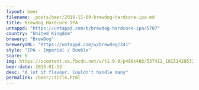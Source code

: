 ```yaml
---
layout: beer
filename: _posts/beer/2016-11-09-brewdog-hardcore-ipa.md
title: Brewdog Hardcore IPA
untappd: "https://untappd.com/b/brewdog-hardcore-ipa/5707"
country: "United Kingdom"
brewery: "BrewDog"
breweryURL: "https://untappd.com/w/brewdog/241"
style: "IPA - Imperial / Double"
score: 5
img: https://scontent.xx.fbcdn.net/v/t1.0-0/p480x480/537412_10151428532378745_1195699464_n.jpg?oh=8b476ff2dc66be4e67ccf31d29d93c11&oe=5919453A
beer-date: 2013-01-13
desc: "A lot of flavour. Couldn't handle many"
permalink: /beer/:title.html
---
```

